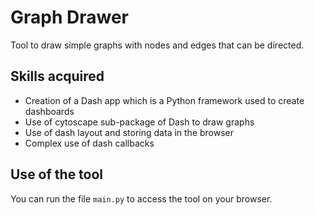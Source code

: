 # Graph Drawer

Tool to draw simple graphs with nodes and edges that can be directed.

## Skills acquired
- Creation of a Dash app which is a Python framework used to create dashboards
- Use of cytoscape sub-package of Dash to draw graphs
- Use of dash layout and storing data in the browser
- Complex use of dash callbacks

## Use of the tool
You can run the file `main.py` to access the tool on your browser.